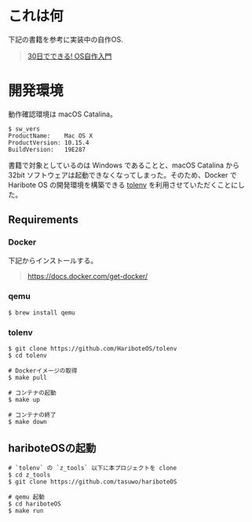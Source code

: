 # これは何

下記の書籍を参考に実装中の自作OS.

> [30日でできる! OS自作入門](https://www.amazon.co.jp/dp/B00IR1HYI0/ref=cm_sw_em_r_mt_dp_U_mlSQEbW278A5Z)

# 開発環境

動作確認環境は macOS Catalina。

``` shell
$ sw_vers
ProductName:	Mac OS X
ProductVersion:	10.15.4
BuildVersion:	19E287
```

書籍で対象としているのは Windows であることと、macOS Catalina から 32bit ソフトウェアは起動できなくなってしまった。そのため、Docker で Haribote OS の開発環境を構築できる [tolenv](https://github.com/HariboteOS/tolenv) を利用させていただくことにした。

## Requirements

### Docker

下記からインストールする。

> https://docs.docker.com/get-docker/

### qemu

```shell
$ brew install qemu
```

### tolenv

``` shell
$ git clone https://github.com/HariboteOS/tolenv
$ cd tolenv

# Dockerイメージの取得
$ make pull

# コンテナの起動
$ make up

# コンテナの終了
$ make down
```

## hariboteOSの起動

``` shell
# `tolenv` の `z_tools` 以下に本プロジェクトを clone
$ cd z_tools
$ git clone https://github.com/tasuwo/hariboteOS

# qemu 起動
$ cd hariboteOS
$ make run
```

